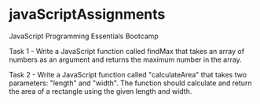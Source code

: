 # javaScriptAssignments
JavaScript Programming Essentials Bootcamp

Task 1 - Write a JavaScript function called findMax that takes an array of numbers as an argument and returns the maximum number in the array.

Task 2 - Write a JavaScript function called "calculateArea" that takes two parameters: "length" and "width". The function should calculate and return the area of a rectangle using the given length and width. 
